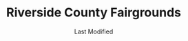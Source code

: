 ---
layout: location-page
date: Last Modified
description: "Local COVID-19 testing is available at Riverside County Fairgrounds in Indio, California, USA."
permalink: "locations/california/indio/riverside-county-fairgrounds/"
tags:
  - locations
  - california
title: Riverside County Fairgrounds
uniqueName: riverside-county-fairgrounds
state: California
stateAbbr: CA
hood: "Indio"
address: "46517 Arabia St"
city: "Indio"
zip: "92201"
zipsNearby: "92536 92305 92539 92220 92223 92314 92386 92315 92004 92318 92230 92282 92320 92233 92234 92235 92236 91916 92239 92240 92241 92025 92026 92027 92030 92333 92339 92543 92544 92545 92546 92346 92548 92549 92201 92202 92203 92252 92036 92247 92248 92253 92254 92359 92551 92552 92553 92554 92555 92556 92557 92256 92561 91948 92563 92564 92257 92258 92567 92210 92211 92255 92260 92261 92262 92263 92264 92060 92059 92061 92571 92572 92599 92268 92065 92270 92373 92374 92375 92518 92341 92382 92581 92582 92583 92070 92584 92585 92586 92587 92589 92590 92591 92592 92593 92274 92275 92276 92277 92278 92082 92066 92086 92281 92595 92596 92399 92284 92285 92286 92292" 
mapUrl: "http://maps.apple.com/?q=Riverside+County+Fairgrounds&address=46517+Arabia+St,Indio,California,92201"
locationType: Drive-thru
phone: "800-945-6171"
website: "undefined"
onlineBooking: undefined
closed: undefined
closedUpdate: April 22nd, 2020
notes: "Must have fever and other symptoms. By appointment only."
days: Tu-Sat
hours: 9AM-3PM
ctaMessage: Call 800-945-6171
ctaUrl: "tel:800-945-6171"
---
